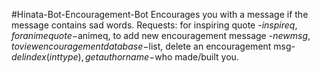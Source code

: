 #Hinata-Bot-Encouragement-Bot
Encourages you with a message if the message contains sad words.
Requests: 
for inspiring quote -$inspireq,
for anime quote-$animeq,
to add  new encouragement message -$new msg ,
to view  encouragement database-$list,
delete an encouragement msg-$del index(int type),
get author name-$who made/built  you.

